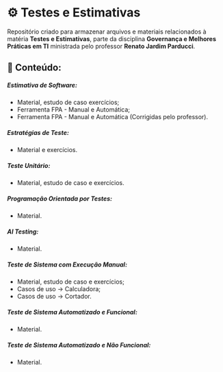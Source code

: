# ⚙️ Testes e Estimativas
Repositório criado para armazenar arquivos e materiais relacionados à matéria **Testes e Estimativas**, parte da disciplina **Governança e Melhores Práticas em TI** ministrada pelo professor **Renato Jardim Parducci**.

## 📂 Conteúdo:
##### Estimativa de Software: #####
* Material, estudo de caso exercícios;
* Ferramenta FPA - Manual e Automática;
* Ferramenta FPA - Manual e Automática (Corrigidas pelo professor).
##### Estratégias de Teste: #####
* Material e exercícios.
##### Teste Unitário: #####
* Material, estudo de caso e exercícios.
##### Programação Orientada por Testes: #####
* Material.
##### AI Testing: #####
* Material.
##### Teste de Sistema com Execução Manual: #####
* Material, estudo de caso e exercícios;
* Casos de uso → Calculadora;
* Casos de uso → Cortador.
##### Teste de Sistema Automatizado e Funcional: #####
* Material.
##### Teste de Sistema Automatizado e Não Funcional: #####
* Material.